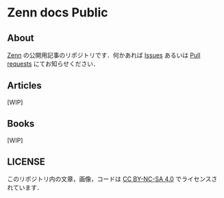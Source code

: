 # Zenn docs Public

## About

[Zenn](https://zenn.dev/) の公開用記事のリポジトリです．何かあれば [Issues](https://github.com/Okabe-Junya/zenn-docs-public/issues) あるいは [Pull requests](https://github.com/Okabe-Junya/zenn-docs-public/pulls) にてお知らせください．

## Articles

[WIP]

## Books

[WIP]

## LICENSE

このリポジトリ内の文章，画像，コードは [CC BY-NC-SA 4.0](https://creativecommons.org/licenses/by-nc-sa/4.0/deed.ja) でライセンスされています．
